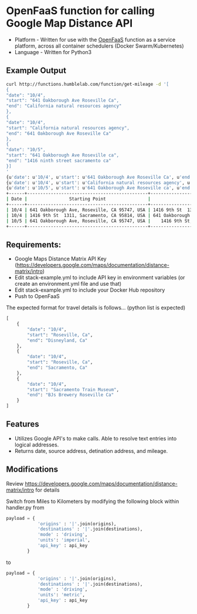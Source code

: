 # OpenFaaS function for calling Google Map Distance API

* Platform - Written for use with the [OpenFaaS](https://github.com/openfaas/faas) function as a service platform, across all container schedulers (Docker Swarm/Kubernetes)
* Language - Written for Python3 

## Example Output

```bash
curl http://functions.humblelab.com/function/get-mileage -d '[
{
"date": "10/4",
"start": "641 Oakborough Ave Roseville Ca",
"end": "California natural resources agency"
},
{
"date": "10/4",
"start": "California natural resources agency",
"end": "641 Oakborough Ave Roseville Ca"
},
{
"date": "10/5",
"start": "641 Oakborough Ave Roseville ca",
"end": "1416 ninth street sacramento ca"
}]
'
{u'date': u'10/4', u'start': u'641 Oakborough Ave Roseville Ca', u'end': u'California natural resources agency'}
{u'date': u'10/4', u'start': u'California natural resources agency', u'end': u'641 Oakborough Ave Roseville Ca'}
{u'date': u'10/5', u'start': u'641 Oakborough Ave Roseville ca', u'end': u'1416 ninth street sacramento ca'}
+------+----------------------------------------------+----------------------------------------------+----------------+
| Date |                Starting Point                |                 Ending Point                 | Miles Traveled |
+------+----------------------------------------------+----------------------------------------------+----------------+
| 10/4 | 641 Oakborough Ave, Roseville, CA 95747, USA | 1416 9th St  1311, Sacramento, CA 95814, USA |    19.5 mi     |
| 10/4 | 1416 9th St  1311, Sacramento, CA 95814, USA | 641 Oakborough Ave, Roseville, CA 95747, USA |    22.9 mi     |
| 10/5 | 641 Oakborough Ave, Roseville, CA 95747, USA |    1416 9th St, Sacramento, CA 95814, USA    |    19.5 mi     |
+------+----------------------------------------------+----------------------------------------------+----------------+
```

## Requirements: 
* Google Maps Distance Matrix API Key (https://developers.google.com/maps/documentation/distance-matrix/intro) 
* Edit stack-example.yml to include API key in environment variables (or create an environment.yml file and use that) 
* Edit stack-example.yml to include your Docker Hub repository 
* Push to OpenFaaS

The expected format for travel details is follows... (python list is expected) 

```python
[
    {
        "date": "10/4",
        "start": "Roseville, Ca",
        "end": "Disneyland, Ca"
    },
    {
        "date": "10/4",
        "start": "Roseville, Ca",
        "end": "Sacramento, Ca"
    },
    {
        "date": "10/4",
        "start": "Sacramento Train Museum",
        "end": "BJs Brewery Roseville Ca"
    }
]
```

## Features 

* Utilizes Google API's to make calls. Able to resolve text entries into logical addresses. 
* Returns date, source address, detination address, and mileage. 

## Modifications 

Review https://developers.google.com/maps/documentation/distance-matrix/intro for details 

Switch from Miles to Kilometers by modifying the following block within handler.py from 

```python
payload = {
            'origins' : '|'.join(origins),
            'destinations' : '|'.join(destinations), 
            'mode' : 'driving',
            'units': 'imperial',
            'api_key' : api_key
        }
```
to 

```python
payload = {
            'origins' : '|'.join(origins),
            'destinations' : '|'.join(destinations), 
            'mode' : 'driving',
            'units': 'metric',
            'api_key' : api_key
        }
```